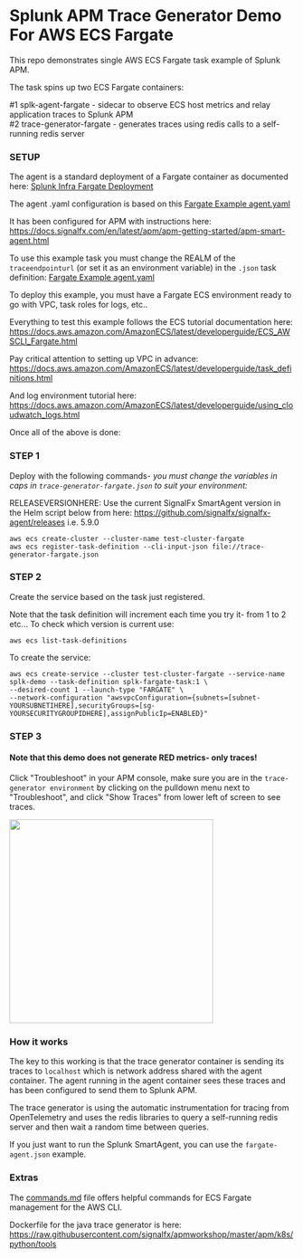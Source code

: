 # Splunk APM Trace Generator Demo For AWS ECS Fargate

This repo demonstrates single AWS ECS Fargate task example of Splunk APM.

The task spins up two ECS Fargate containers:

#1 splk-agent-fargate - sidecar to observe ECS host metrics and relay application traces to Splunk APM   
#2 trace-generator-fargate - generates traces using redis calls to a self-running redis server

### SETUP
The agent is a standard deployment of a Fargate container as documented here: [Splunk Infra Fargate Deployment](https://github.com/signalfx/signalfx-agent/tree/master/deployments/fargate)

The agent .yaml configuration is based on this [Fargate Example agent.yaml](https://raw.githubusercontent.com/signalfx/apmworkshop/master/apm/agent/fargate/agent.yaml)

It has been configured for APM with instructions here:
https://docs.signalfx.com/en/latest/apm/apm-getting-started/apm-smart-agent.html

To use this example task you must change the REALM of the `traceendpointurl` (or set it as an environment variable) in the `.json` task definition: [Fargate Example agent.yaml](https://raw.githubusercontent.com/signalfx/apmworkshop/master/apm/agent/fargate/agent.yaml)

To deploy this example, you must have a Fargate ECS environment ready to go with VPC, task roles for logs, etc..

Everything to test this example follows the ECS tutorial documentation here:
https://docs.aws.amazon.com/AmazonECS/latest/developerguide/ECS_AWSCLI_Fargate.html

Pay critical attention to setting up VPC in advance:
https://docs.aws.amazon.com/AmazonECS/latest/developerguide/task_definitions.html

And log environment tutorial here:
https://docs.aws.amazon.com/AmazonECS/latest/developerguide/using_cloudwatch_logs.html

Once all of the above is done:

### STEP 1
Deploy with the following commands- *you must change the variables in caps in `trace-generator-fargate.json` to suit your environment:*

RELEASEVERSIONHERE: Use the current SignalFx SmartAgent version in the Helm script below from here: https://github.com/signalfx/signalfx-agent/releases i.e. 5.9.0

```
aws ecs create-cluster --cluster-name test-cluster-fargate  
aws ecs register-task-definition --cli-input-json file://trace-generator-fargate.json
```
### STEP 2
Create the service based on the task just registered.

Note that the task definition will increment each time you try it- from 1 to 2 etc... 
To check which version is current use:

`aws ecs list-task-definitions`

To create the service:  

`aws ecs create-service --cluster test-cluster-fargate --service-name splk-demo --task-definition splk-fargate-task:1 \`    
`--desired-count 1 --launch-type "FARGATE" \`    
`--network-configuration "awsvpcConfiguration={subnets=[subnet-YOURSUBNETIHERE],securityGroups=[sg-YOURSECURITYGROUPIDHERE],assignPublicIp=ENABLED}"`    

### STEP 3

#### Note that this demo does not generate RED metrics- only traces! 

Click "Troubleshoot" in your APM console, make sure you are in the `trace-generator environment` by clicking on the pulldown menu next to "Troubleshoot", and click "Show Traces" from lower left of screen to see traces. 

<img src="../../../../assets/ecs-trace-generator2.png" width="360" /> 

### How it works

The key to this working is that the trace generator container is sending its traces to ```localhost``` which is network address shared with the agent container. The agent running in the agent container sees these traces and has been configured to send them to Splunk APM.

The trace generator is using the automatic instrumentation for tracing from OpenTelemetry and uses the redis libraries to query a self-running redis server and then wait a random time between queries.

If you just want to run the Splunk SmartAgent, you can use the `fargate-agent.json` example.

### Extras

The [commands.md](./commands.md) file offers helpful commands for ECS Fargate management for the AWS CLI.

Dockerfile for the java trace generator is here: https://raw.githubusercontent.com/signalfx/apmworkshop/master/apm/k8s/python/tools
